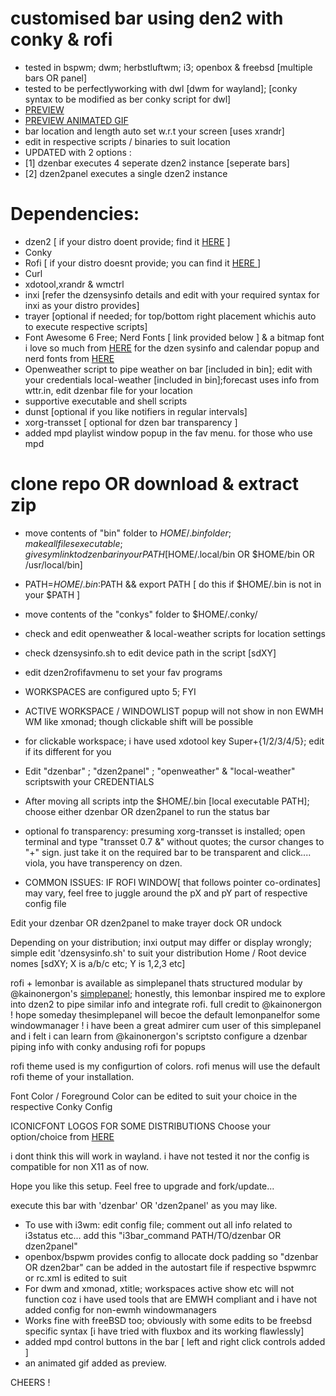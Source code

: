# customised bar using den2 with conky & rofi
* tested in bspwm; dwm; herbstluftwm; i3; openbox & freebsd [multiple bars OR panel]
* tested to be perfectlyworking with dwl [dwm for wayland]; [conky syntax to be modified as ber conky script for dwl]
* [PREVIEW](https://github.com/rvcgit/dzen2bar/blob/main/preview.png)
* [PREVIEW ANIMATED GIF](https://github.com/rvcgit/dzen2bar/blob/main/preview.gif)
* bar location and length auto set w.r.t your screen [uses xrandr]
* edit in respective scripts / binaries to suit location
* UPDATED with 2 options :
* [1] dzenbar executes 4 seperate dzen2 instance [seperate bars]
* [2] dzen2panel executes a single dzen2 instance
# Dependencies:
* dzen2 [ if your distro doent provide; find it [HERE](https://github.com/minos-org/dzen2.git) ]
* Conky
* Rofi [ if your distro doesnt provide; you can find it [ HERE ](https://github.com/davatorium/rofi) ]
* Curl
* xdotool,xrandr & wmctrl
* inxi [refer the dzensysinfo details and edit with your required syntax for inxi as your distro provides]
* trayer [optional if needed; for top/bottom right placement whichis auto to execute respective scripts]
* Font Awesome 6 Free; Nerd Fonts [ link provided below ] & a bitmap font i love so much from [HERE](https://addy-dclxvi.github.io/post/bitmap-fonts/) for the dzen sysinfo and calendar popup
and nerd fonts from [HERE](https://www.nerdfonts.com/font-downloads)
* Openweather script to pipe weather on bar [included in bin]; edit with your credentials
local-weather [included in bin];forecast uses info from wttr.in, edit dzenbar file for your location
* supportive executable and shell scripts
* dunst [optional if you like notifiers in regular intervals]
* xorg-transset [ optional for dzen bar transparency ]
* added mpd playlist window popup in the fav menu. for those who use mpd
# clone repo OR download & extract zip
* move contents of "bin" folder to $HOME/.bin folder; make all files executable; give sym link to dzenbar in your PATH [$HOME/.local/bin OR $HOME/bin OR /usr/local/bin]
* PATH=$HOME/.bin:$PATH && export PATH [ do this if $HOME/.bin is not in your $PATH ]
* move contents of the "conkys" folder to $HOME/.conky/
* check and edit openweather & local-weather scripts for location settings
* check dzensysinfo.sh to edit device path in the script [sdXY]
* edit dzen2rofifavmenu to set your fav programs
* WORKSPACES are configured upto 5; FYI
* ACTIVE WORKSPACE / WINDOWLIST popup will not show in non EWMH WM like xmonad; though clickable shift will be possible
* for clickable workspace; i have used xdotool key Super+{1/2/3/4/5}; edit if its different for you

* Edit  "dzenbar" ; "dzen2panel" ; "openweather" & "local-weather" scriptswith your CREDENTIALS
* After moving all scripts intp the $HOME/.bin [local executable PATH]; choose either dzenbar OR dzen2panel to run the status bar
* optional fo transparency: presuming xorg-transset is installed; open terminal and type "transset 0.7 &" without quotes; the cursor changes to  "+" sign. just take it on the required bar to be transparent and click.... viola, you have transperency on dzen.

* COMMON ISSUES:
IF ROFI WINDOW[ that follows pointer co-ordinates] may vary, feel free to juggle around the pX and pY part of respective config file

Edit your dzenbar OR dzen2panel to make trayer dock OR undock

Depending on your distribution; inxi output may differ or display wrongly; simple edit 'dzensysinfo.sh' to suit your distribution
Home / Root device nomes [sdXY; X is a/b/c etc; Y is 1,2,3 etc]

rofi + lemonbar is available as simplepanel thats structured modular by @kainonergon's [simplepanel](https://github.com/kainonergon/simplepanel); honestly, this lemonbar inspired me to explore into dzen2 to pipe similar info and integrate rofi. full credit to @kainonergon ! hope someday thesimplepanel will becoe the default lemonpanelfor some windowmanager !
i have been a great admirer cum user of this simplepanel and i felt i can learn from @kainonergon's scriptsto configure a dzenbar piping info with conky andusing rofi for popups

rofi theme used is my configurtion of colors. rofi menus will use the default rofi theme of your installation.

Font Color / Foreground Color can be edited to suit your choice in the respective Conky Config

ICONICFONT LOGOS FOR SOME DISTRIBUTIONS
Choose your option/choice from [HERE](https://github.com/lukas-w/font-logos)

i dont think this will work in wayland. i have not tested it nor the config is compatible for non X11 as of now.
 
Hope you like this setup. Feel free to upgrade and fork/update...

execute this bar with 'dzenbar' OR 'dzen2panel' as you may like.

* To use with i3wm: edit config file; comment out all info related to i3status etc... add this "i3bar_command PATH/TO/dzenbar OR dzen2panel"
* openbox/bspwm provides config to allocate dock padding so "dzenbar OR dzen2bar" can be added in the autostart file if respective bspwmrc or rc.xml is edited to suit
* For dwm and xmonad, xtitle; workspaces active show etc will not function coz i have used tools that are EMWH compliant and i have not added config for non-ewmh windowmanagers
* Works fine with freeBSD too; obviously with some edits to be freebsd specific syntax [i have tried with fluxbox and its working flawlessly]
* added mpd control buttons in the bar [ left and right click controls added ]
* an animated gif added as preview.

CHEERS !
